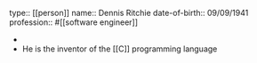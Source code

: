 type:: [[person]]
name:: Dennis Ritchie
date-of-birth:: 09/09/1941
profession:: #[[software engineer]]

-
- He is the inventor of the [[C]] programming language